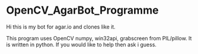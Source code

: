# OpenCV_AgarBot_Programme

Hi this is my bot for agar.io and clones like it. 

This program uses OpenCV numpy, win32api, grabscreen from PIL/pillow. It is written in python.
If you would like to help then ask i guess.
